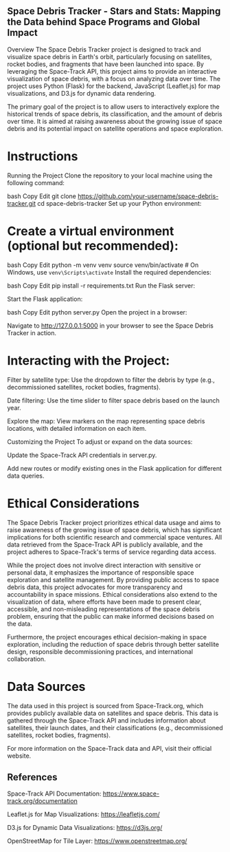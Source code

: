 ## Space Debris Tracker - Stars and Stats: Mapping the Data behind Space Programs and Global Impact
Overview
The Space Debris Tracker project is designed to track and visualize space debris in Earth's orbit, particularly focusing on satellites, rocket bodies, and fragments that have been launched into space. By leveraging the Space-Track API, this project aims to provide an interactive visualization of space debris, with a focus on analyzing data over time. The project uses Python (Flask) for the backend, JavaScript (Leaflet.js) for map visualizations, and D3.js for dynamic data rendering.

The primary goal of the project is to allow users to interactively explore the historical trends of space debris, its classification, and the amount of debris over time. It is aimed at raising awareness about the growing issue of space debris and its potential impact on satellite operations and space exploration.

# Instructions
Running the Project
Clone the repository to your local machine using the following command:

bash
Copy
Edit
git clone https://github.com/your-username/space-debris-tracker.git
cd space-debris-tracker
Set up your Python environment:

# Create a virtual environment (optional but recommended):

bash
Copy
Edit
python -m venv venv
source venv/bin/activate  # On Windows, use `venv\Scripts\activate`
Install the required dependencies:

bash
Copy
Edit
pip install -r requirements.txt
Run the Flask server:

Start the Flask application:

bash
Copy
Edit
python server.py
Open the project in a browser:

Navigate to http://127.0.0.1:5000 in your browser to see the Space Debris Tracker in action.

# Interacting with the Project:

Filter by satellite type: Use the dropdown to filter the debris by type (e.g., decommissioned satellites, rocket bodies, fragments).

Date filtering: Use the time slider to filter space debris based on the launch year.

Explore the map: View markers on the map representing space debris locations, with detailed information on each item.

Customizing the Project
To adjust or expand on the data sources:

Update the Space-Track API credentials in server.py.

Add new routes or modify existing ones in the Flask application for different data queries.

# Ethical Considerations
The Space Debris Tracker project prioritizes ethical data usage and aims to raise awareness of the growing issue of space debris, which has significant implications for both scientific research and commercial space ventures. All data retrieved from the Space-Track API is publicly available, and the project adheres to Space-Track's terms of service regarding data access.

While the project does not involve direct interaction with sensitive or personal data, it emphasizes the importance of responsible space exploration and satellite management. By providing public access to space debris data, this project advocates for more transparency and accountability in space missions. Ethical considerations also extend to the visualization of data, where efforts have been made to present clear, accessible, and non-misleading representations of the space debris problem, ensuring that the public can make informed decisions based on the data.

Furthermore, the project encourages ethical decision-making in space exploration, including the reduction of space debris through better satellite design, responsible decommissioning practices, and international collaboration.

# Data Sources
The data used in this project is sourced from Space-Track.org, which provides publicly available data on satellites and space debris. This data is gathered through the Space-Track API and includes information about satellites, their launch dates, and their classifications (e.g., decommissioned satellites, rocket bodies, fragments).

For more information on the Space-Track data and API, visit their official website.

## References
Space-Track API Documentation: https://www.space-track.org/documentation

Leaflet.js for Map Visualizations: https://leafletjs.com/

D3.js for Dynamic Data Visualizations: https://d3js.org/

OpenStreetMap for Tile Layer: https://www.openstreetmap.org/
